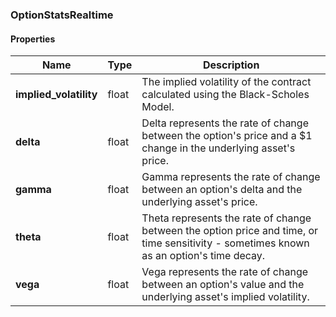 

[//]: # (CLASS:OptionStatsRealtime)

[//]: # (KIND:object)

### OptionStatsRealtime

#### Properties

[//]: # (START_DEFINITION)

Name | Type | Description
------------ | ------------- | -------------
**implied_volatility** | float | The implied volatility of the contract calculated using the Black-Scholes Model. &nbsp;
**delta** | float | Delta represents the rate of change between the option&#39;s price and a $1 change in the underlying asset&#39;s price. &nbsp;
**gamma** | float | Gamma represents the rate of change between an option&#39;s delta and the underlying asset&#39;s price. &nbsp;
**theta** | float | Theta represents the rate of change between the option price and time, or time sensitivity - sometimes known as an option&#39;s time decay. &nbsp;
**vega** | float | Vega represents the rate of change between an option&#39;s value and the underlying asset&#39;s implied volatility. &nbsp;

[//]: # (END_DEFINITION)



